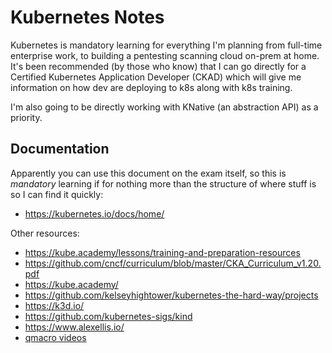 # Kubernetes Notes

Kubernetes is mandatory learning for everything I'm planning from
full-time enterprise work, to building a pentesting scanning cloud
on-prem at home. It's been recommended (by those who know) that I can go
directly for a Certified Kubernetes Application Developer (CKAD) which
will give me information on how dev are deploying to k8s along with k8s
training.

I'm also going to be directly working with KNative (an abstraction API)
as a priority.

## Documentation

Apparently you can use this document on the exam itself, so this is
*mandatory* learning if for nothing more than the structure of where
stuff is so I can find it quickly:

* <https://kubernetes.io/docs/home/>

Other resources:

* <https://kube.academy/lessons/training-and-preparation-resources>
* <https://github.com/cncf/curriculum/blob/master/CKA_Curriculum_v1.20.pdf>
* <https://kube.academy/>
* <https://github.com/kelseyhightower/kubernetes-the-hard-way/projects>
* <https://k3d.io/>
* <https://github.com/kubernetes-sigs/kind>
* <https://www.alexellis.io/>
* [qmacro videos](https://www.youtube.com/playlist?list=PLfctWmgNyOIf9rXaZp9RSM2YVxAPGGthe)

